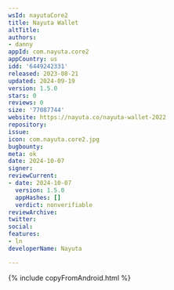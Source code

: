 ```yaml
---
wsId: nayutaCore2
title: Nayuta Wallet
altTitle: 
authors:
- danny
appId: com.nayuta.core2
appCountry: us
idd: '6449242331'
released: 2023-08-21
updated: 2024-09-19
version: 1.5.0
stars: 0
reviews: 0
size: '77087744'
website: https://nayuta.co/nayuta-wallet-2022
repository: 
issue: 
icon: com.nayuta.core2.jpg
bugbounty: 
meta: ok
date: 2024-10-07
signer:
reviewCurrent:
- date: 2024-10-07
  version: 1.5.0
  appHashes: []
  verdict: nonverifiable  
reviewArchive: 
twitter: 
social: 
features:
- ln
developerName: Nayuta

---
```


{% include copyFromAndroid.html %}